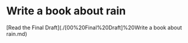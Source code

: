 # Write a book about rain

[Read the Final Draft](./[00%20Final%20Draft]%20Write a book about rain.md)
